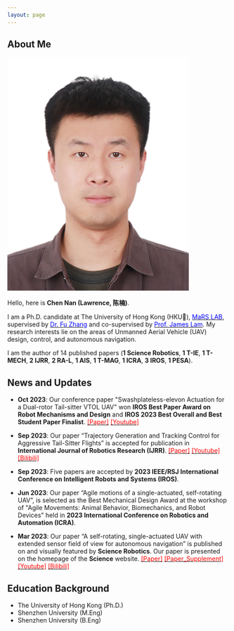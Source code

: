 ```yaml
---
layout: page
---
```


## About Me

<img src="/images/lawrence.JPG" class="floatpic" width="413" height="531">

Hello, here is **Chen Nan (Lawrence, 陈楠)**.

I am a Ph.D. candidate at The University of Hong Kong (HKU🏫), [<font color=blue>MaRS LAB</font>](https://mars.hku.hk/), supervised by [<font color=blue>Dr. Fu Zhang</font>](https://www.mech.hku.hk/academic-staff/Zhang-F) and co-supervised by [<font color=blue>Prof. James Lam</font>](https://meweb.hku.hk/jlam/). My research interests lie on the areas of Unmanned Aerial Vehicle (UAV) design, control, and autonomous navigation.

I am the author of 14 published papers (**1 Science Robotics**, **1 T-IE**, **1 T-MECH**, **2 IJRR**, **2 RA-L**, **1 AIS**, **1 T-MAG**, **1 ICRA**, **3 IROS**, **1 PESA**).


## News and Updates

- **Oct 2023**: Our conference paper "Swashplateless-elevon Actuation for a Dual-rotor Tail-sitter VTOL UAV" won **IROS Best Paper Award on Robot Mechanisms and Design** and **IROS 2023 Best Overall and Best Student Paper Finalist**.
[<font color=red>[Paper]</font>](/files/IROS-HongHe.pdf)
[<font color=red>[Youtube]</font>](https://youtu.be/Sx9Rk4Zf7sQ?si=-JGP7CZFW_FYLHKX)

- **Sep 2023**: Our paper “Trajectory Generation and Tracking Control for Aggressive Tail-Sitter Flights” is accepted for publication in **International Journal of Robotics Research (IJRR)**.
[<font color=red>[Paper]</font>](/files/IJRR-HongHu.pdf)
[<font color=red>[Youtube]</font>](https://youtu.be/2x_bLbVuyrk?si=on8mgj96K2cthpsA)
[<font color=red>[Bilibili]</font>](https://www.bilibili.com/video/BV1Z84y1s7BR)

- **Sep 2023**: Five papers are accepted by **2023 IEEE/RSJ International Conference on Intelligent Robots and Systems (IROS)**.

- **Jun 2023**: Our paper “Agile motions of a single-actuated, self-rotating UAV”, is selected as the Best Mechanical Design Award at the workshop of "Agile Movements: Animal Behavior, Biomechanics, and Robot Devices" held in **2023 International Conference on Robotics and Automation (ICRA)**.

- **Mar 2023**: Our paper “A self-rotating, single-actuated UAV with extended sensor field of view for autonomous navigation” is published on and visually featured by **Science Robotics**. Our paper is presented on the homepage of the **Science** website.
[<font color=red>[Paper]</font>](/files/SR.pdf)
[<font color=red>[Paper_Supplement]</font>](/files/SR_sup.pdf)
[<font color=red>[Youtube]</font>](https://www.youtube.com/watch?v=lrEJnJrRJsQ)
[<font color=red>[Bilibili]</font>](https://www.bilibili.com/video/BV1Ro4y1i7mE)



## Education Background
- The University of Hong Kong (Ph.D.)
- Shenzhen University (M.Eng)
- Shenzhen University (B.Eng)

<!-- ## Research Interests

My current research focuses on multi-UAV exploration and scanning in large-scale environment. My interests are on the **Machine Learning** and its applications in **Industrial IoT**. In a word, advanced technologies like ML and IoT positively influence the life of everybody.  I wish to devote my talent to this meaningful cause and bring well-being to society. -->


<!-- 
## News and Updates

- **<font color='red'>[News]</font> I am actively searching for a PhD program!**
- **May 2023：**Happy to be awarded the XiamenAir Scholarship.
- **May 2023：**Happy to win the Finalist Award in MCM 2023.
- **Feb 2023：**[**FZU-Flying-Book 福州大学飞跃手册**](https://fzu-fly.online/) has been published! Welcome to contribute.
- **Jan 2023：**One paper accepted to ICAROB 2023, see you in Japan!
- **Dec 2022：**Research assistant at Key Laboratory of Industrial Automation Control Technology and Information Processing, advised by [Prof. Zhezhuang Xu](https://dqxy.fzu.edu.cn/en/info/1009/1072.htm).
- **Sep 2022：**Happy to be nominated for the China National Scholarship.
- **Jun 2022：**Online Research Intern at Cambridge Centre for the Integration of Science, Technology and Culture, advised by [Prof. Pietro Liò](https://www.cl.cam.ac.uk/~pl219/ ). -->
